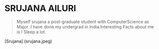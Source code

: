 #  SRUJANA AILURI
> Myself srujana a post-graduate student with ComputerScience as Major .I have done my undergrad in India.Interesting Facts about me is I Sleep a lot.

[Srujana] (srujana.jpeg)




